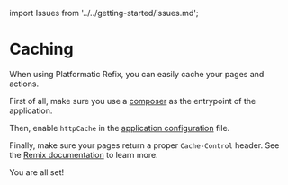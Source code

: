 import Issues from '../../getting-started/issues.md';

# Caching

When using Platformatic Refix, you can easily cache your pages and actions.

First of all, make sure you use a [composer](../../composer/overview.md) as the entrypoint of the application.

Then, enable `httpCache` in the [application configuration](../../runtime/configuration.md#httpcache) file.

Finally, make sure your pages return a proper `Cache-Control` header.
See the [Remix documentation](https://remix.run/docs/en/main/route/headers) to learn more.

You are all set!

<Issues />

